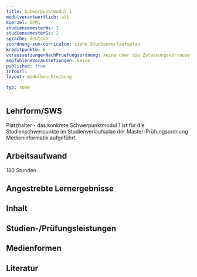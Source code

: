 ```yaml
---
title: Schwerpunktmodul 1
modulverantwortlich: all
kuerzel: SPM1
studiensemesterWs: 1
studiensemesterSs: 2
sprache: deutsch
zuordnung-zum-curriculum: siehe Studienverlaufsplan
kreditpunkte: 6
voraussetzungenNachPruefungsordnung: keine über die Zulassungsvorrausetzungen zum Studium hinausgehenden
empfohleneVoraussetzungen: keine
published: true
infourl: 
layout: modulbeschreibung

typ: spmw
---
```



## Lehrform/SWS
Platzhalter - das konkrete Schwerpunktmodul 1 ist für die Studienschwerpunkte im Studienverlaufsplan der Master-Prüfungsordnung Medieninformatik aufgeführt.

## Arbeitsaufwand
180 Stunden

## Angestrebte Lernergebnisse

## Inhalt

## Studien-/Prüfungsleistungen

## Medienformen

## Literatur

